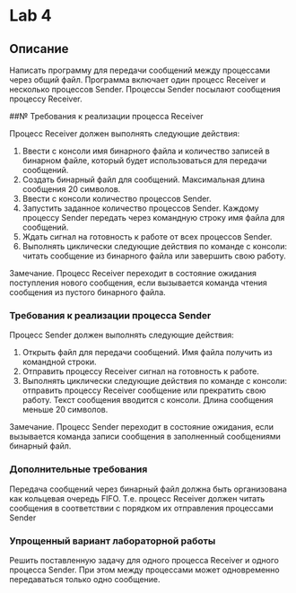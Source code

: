 # Lab 4

## Описание

Написать программу для передачи сообщений между процессами через
общий файл. Программа включает один процесс Receiver и несколько процессов
Sender. Процессы Sender посылают сообщения процессу Receiver.

##№ Требования к реализации процесса Receiver

Процесс Receiver должен выполнять следующие действия:

1. Ввести с консоли имя бинарного файла и количество записей в бинарном файле,
который будет использоваться для передачи сообщений.
2. Создать бинарный файл для сообщений. Максимальная длина сообщения 20
символов.
3. Ввести с консоли количество процессов Sender.
4. Запустить заданное количество процессов Sender. Каждому процессу Sender
передать через командную строку имя файла для сообщений.
5. Ждать сигнал на готовность к работе от всех процессов Sender.
6. Выполнять циклически следующие действия по команде с консоли:
читать сообщение из бинарного файла или
завершить свою работу.

Замечание. Процесс Receiver переходит в состояние ожидания поступления нового
сообщения, если вызывается команда чтения сообщения из пустого бинарного файла.

### Требования к реализации процесса Sender

Процесс Sender должен выполнять следующие действия:

1. Открыть файл для передачи сообщений. Имя файла получить из командной строки.
2. Отправить процессу Receiver сигнал на готовность к работе.
3. Выполнять циклически следующие действия по команде с консоли:
отправить процессу Receiver сообщение или
прекратить свою работу. Текст сообщения вводится с консоли.
Длина сообщения меньше 20 символов.

Замечание. Процесс Sender переходит в состояние ожидания, если вызывается
команда записи сообщения в заполненный сообщениями бинарный файл.

### Дополнительные требования

Передача сообщений через бинарный файл должна быть организована как кольцевая очередь FIFO. Т.е. процесс Receiver
должен читать сообщения в соответствии с порядком их отправления процессами Sender

### Упрощенный вариант лабораторной работы

Решить поставленную задачу для одного процесса Receiver и одного процесса Sender. При этом между
процессами может одновременно передаваться только одно сообщение.
